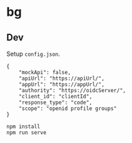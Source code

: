 # bg

## Dev

Setup `config.json`.

```
{
    "mockApi": false,
    "apiUrl": "https://apiUrl/",
    "appUrl": "https://appUrl/",
    "authority": "https://oidcServer/",
    "client_id": "clientId",
    "response_type": "code",
    "scope": "openid profile groups"
}
```

```
npm install
npm run serve
```